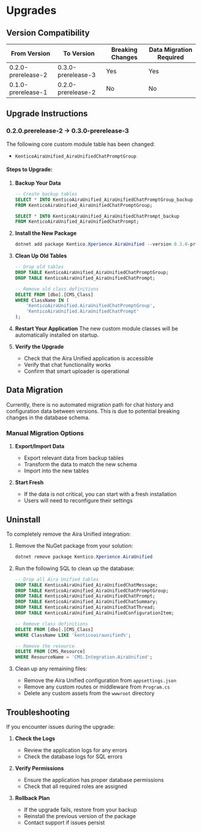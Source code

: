 # Upgrades

## Version Compatibility

| From Version | To Version | Breaking Changes | Data Migration Required |
|-------------|------------|------------------|------------------------|
| 0.2.0-prerelease-2 | 0.3.0-prerelease-3 | Yes | Yes |
| 0.1.0-prerelease-1 | 0.2.0-prerelease-2 | No | No |

## Upgrade Instructions

### 0.2.0.prerelease-2 -> 0.3.0-prerelease-3

The following core custom module table has been changed:

- `KenticoAiraUnified_AiraUnifiedChatPromptGroup`

#### Steps to Upgrade:

1. **Backup Your Data**
   ```sql
   -- Create backup tables
   SELECT * INTO KenticoAiraUnified_AiraUnifiedChatPromptGroup_backup 
   FROM KenticoAiraUnified_AiraUnifiedChatPromptGroup;
   
   SELECT * INTO KenticoAiraUnified_AiraUnifiedChatPrompt_backup 
   FROM KenticoAiraUnified_AiraUnifiedChatPrompt;
   ```

2. **Install the New Package**
   ```powershell
   dotnet add package Kentico.Xperience.AiraUnified --version 0.3.0-prerelease-3
   ```

3. **Clean Up Old Tables**
   ```sql
   -- Drop old tables
   DROP TABLE KenticoAiraUnified_AiraUnifiedChatPromptGroup;
   DROP TABLE KenticoAiraUnified_AiraUnifiedChatPrompt;

   -- Remove old class definitions
   DELETE FROM [dbo].[CMS_Class] 
   WHERE ClassName IN (
       'KenticoAiraUnified.AiraUnifiedChatPromptGroup', 
       'KenticoAiraUnified.AiraUnifiedChatPrompt'
   );
   ```

4. **Restart Your Application**
   The new custom module classes will be automatically installed on startup.

5. **Verify the Upgrade**
   - Check that the Aira Unified application is accessible
   - Verify that chat functionality works
   - Confirm that smart uploader is operational

## Data Migration

Currently, there is no automated migration path for chat history and configuration data between versions. This is due to potential breaking changes in the database schema.

### Manual Migration Options

1. **Export/Import Data**
   - Export relevant data from backup tables
   - Transform the data to match the new schema
   - Import into the new tables

2. **Start Fresh**
   - If the data is not critical, you can start with a fresh installation
   - Users will need to reconfigure their settings

## Uninstall

To completely remove the Aira Unified integration:

1. Remove the NuGet package from your solution:
   ```powershell
   dotnet remove package Kentico.Xperience.AiraUnified
   ```

2. Run the following SQL to clean up the database:
   ```sql
   -- Drop all Aira Unified tables
   DROP TABLE KenticoAiraUnified_AiraUnifiedChatMessage;
   DROP TABLE KenticoAiraUnified_AiraUnifiedChatPromptGroup;
   DROP TABLE KenticoAiraUnified_AiraUnifiedChatPrompt;
   DROP TABLE KenticoAiraUnified_AiraUnifiedChatSummary;
   DROP TABLE KenticoAiraUnified_AiraUnifiedChatThread;
   DROP TABLE KenticoAiraUnified_AiraUnifiedConfigurationItem;

   -- Remove class definitions
   DELETE FROM [dbo].[CMS_Class] 
   WHERE ClassName LIKE 'kenticoairaunified%';

   -- Remove the resource
   DELETE FROM [CMS_Resource] 
   WHERE ResourceName = 'CMS.Integration.AiraUnified';
   ```

3. Clean up any remaining files:
   - Remove the Aira Unified configuration from `appsettings.json`
   - Remove any custom routes or middleware from `Program.cs`
   - Delete any custom assets from the `wwwroot` directory

## Troubleshooting

If you encounter issues during the upgrade:

1. **Check the Logs**
   - Review the application logs for any errors
   - Check the database logs for SQL errors

2. **Verify Permissions**
   - Ensure the application has proper database permissions
   - Check that all required roles are assigned

3. **Rollback Plan**
   - If the upgrade fails, restore from your backup
   - Reinstall the previous version of the package
   - Contact support if issues persist